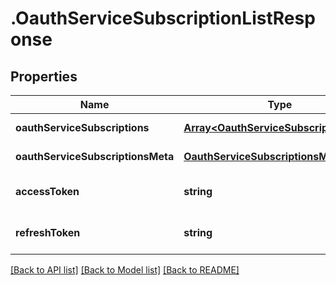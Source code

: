 # .OauthServiceSubscriptionListResponse

## Properties

Name | Type | Description | Notes
------------ | ------------- | ------------- | -------------
**oauthServiceSubscriptions** | [**Array&lt;OauthServiceSubscriptionData&gt;**](OauthServiceSubscriptionData.md) |  | [default to undefined]
**oauthServiceSubscriptionsMeta** | [**OauthServiceSubscriptionsMeta**](OauthServiceSubscriptionsMeta.md) |  | [default to undefined]
**accessToken** | **string** |  | [optional] [default to undefined]
**refreshToken** | **string** |  | [optional] [default to undefined]


[[Back to API list]](../README.md#documentation-for-api-endpoints) [[Back to Model list]](../README.md#documentation-for-models) [[Back to README]](../README.md)
